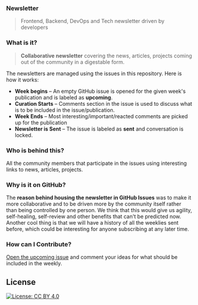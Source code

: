 ### Newsletter
> Frontend, Backend, DevOps and Tech newsletter driven by developers

### What is it?
> **Collaborative newsletter** covering the news, articles, projects coming out of the community in a digestable form.

The newsletters are managed using the issues in this repository. Here is how it works:

* **Week begins** – An empty GitHub issue is opened for the given week's publication and is labeled as **upcoming**.
* **Curation Starts** – Comments section in the issue is used to discuss what is to be included in the issue/publication.
* **Week Ends** – Most interesting/important/reacted comments are picked up for the publication
* **Newsletter is Sent** – The issue is labeled as **sent** and conversation is locked.

### Who is behind this?
All the community members that participate in the issues using interesting links to news, articles, projects.

### Why is it on GitHub?
The **reason behind housing the newsletter in GitHub Issues** was to make it more collaborative and to be driven more by the community itself rather than being controlled by one person. We think that this would give us agility, self-healing, self-review and other benefits that can't be predicted now. Another cool thing is that we will have a history of all the weeklies sent before, which could be interesting for anyone subscribing at any later time.

### How can I Contribute?
[Open the upcoming issue](https://github.com/me-io/newsletter/issues?q=is%3Aopen+is%3Aissue+label%3Aupcoming) and comment your ideas for what should be included in the weekly.

## License
[![License: CC BY 4.0](https://img.shields.io/badge/License-CC%20BY%204.0-lightgrey.svg)](https://creativecommons.org/licenses/by/4.0/)

